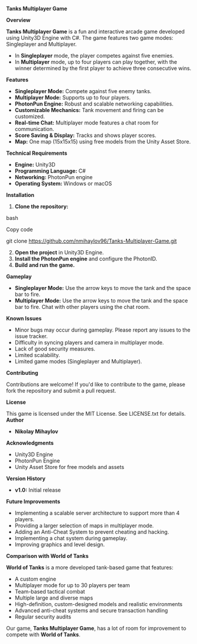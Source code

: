 ﻿**Tanks Multiplayer Game** 

**Overview** 

**Tanks Multiplayer Game** is a fun and interactive arcade game developed using Unity3D Engine with C#. The game features two game modes: Singleplayer and Multiplayer.

- In **Singleplayer** mode, the player competes against five enemies.
- In **Multiplayer** mode, up to four players can play together, with the winner determined by the first player to achieve three consecutive wins.

**Features** 

- **Singleplayer Mode:** Compete against five enemy tanks.
- **Multiplayer Mode:** Supports up to four players. 
- **PhotonPun Engine:** Robust and scalable networking capabilities.
- **Customizable Mechanics:** Tank movement and firing can be customized.
- **Real-time Chat:** Multiplayer mode features a chat room for communication.
- **Score Saving & Display:** Tracks and shows player scores.
- **Map:** One map (15x15x15) using free models from the Unity Asset Store.

**Technical Requirements** 

- **Engine:** Unity3D 
- **Programming Language:** C# 
- **Networking:** PhotonPun engine 
- **Operating System:** Windows or macOS 

**Installation** 

1. **Clone the repository:** 

bash 

Copy code 

git clone https://github.com/nmihaylov96/Tanks-Multiplayer-Game.git 

2. **Open the project** in Unity3D Engine. 
2. **Install the PhotonPun engine** and configure the PhotonID. 
2. **Build and run the game.** 

**Gameplay** 

- **Singleplayer Mode:** Use the arrow keys to move the tank and the space bar to fire.
- **Multiplayer Mode:** Use the arrow keys to move the tank and the space bar to fire. Chat with other players using the chat room.

**Known Issues** 

- Minor bugs may occur during gameplay. Please report any issues to the issue tracker.
- Difficulty in syncing players and camera in multiplayer mode.
- Lack of good security measures. 
- Limited scalability. 
- Limited game modes (Singleplayer and Multiplayer). 

**Contributing** 

Contributions are welcome! If you'd like to contribute to the game, please fork the repository and submit a pull request. 

**License** 

This game is licensed under the MIT License. See LICENSE.txt for details. **Author** 

- **Nikolay Mihaylov** 

**Acknowledgments** 

- Unity3D Engine 
- PhotonPun Engine 
- Unity Asset Store for free models and assets

**Version History** 

- **v1.0:** Initial release 

**Future Improvements** 

- Implementing a scalable server architecture to support more than 4 players.
- Providing a larger selection of maps in multiplayer mode.
- Adding an Anti-Cheat System to prevent cheating and hacking.
- Implementing a chat system during gameplay.
- Improving graphics and level design. 

**Comparison with World of Tanks** 

**World of Tanks** is a more developed tank-based game that features:

- A custom engine 
- Multiplayer mode for up to 30 players per team
- Team-based tactical combat
- Multiple large and diverse maps 
- High-definition, custom-designed models and realistic environments
- Advanced anti-cheat systems and secure transaction handling
- Regular security audits 

Our game, **Tanks Multiplayer Game**, has a lot of room for improvement to compete with **World of Tanks**. 
